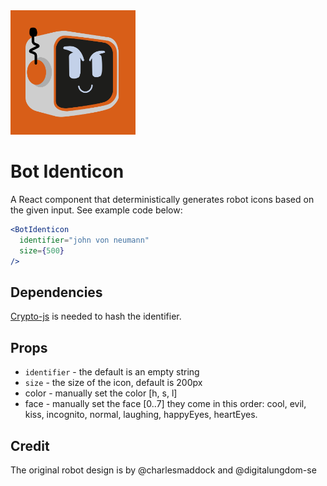 <img src="https://raw.githubusercontent.com/adelhult/BotIdenticon/main/preview.png" width="200"/>

# Bot Identicon
A React component that deterministically generates robot icons based on the given input. See example code below:
```jsx
<BotIdenticon 
  identifier="john von neumann"
  size={500}
/>
```
## Dependencies
[Crypto-js](https://www.npmjs.com/package/crypto-js) is needed to hash the identifier.

## Props
* `identifier` - the default is an empty string
* `size`       - the size of the icon, default is 200px
* color        - manually set the color [h, s, l]
* face         - manually set the face [0..7]
                 they come in this order:
                  cool, evil, kiss, incognito, normal,
                  laughing, happyEyes, heartEyes.

## Credit
The original robot design is by @charlesmaddock and @digitalungdom-se
  